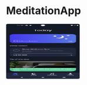 # MeditationApp

<img src="MeditationAppScreenshots/Screenshot_1.png" alt="Alt Text" width="200" height="150">
